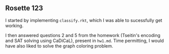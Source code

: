 ## Rosette 123

I started by implementing `classify.rkt`, which I was able to sucessfully get working.

I then answered questions 2 and 5 from the homework (Tseitin's encoding and SAT solving using CaDiCaL), present in `hw1.md`. Time permitting, I would have also liked to solve the graph coloring problem.
